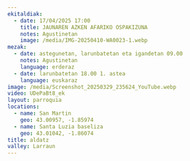 ```yaml
---
ekitaldiak:
  - date: 17/04/2025 17:00
    title: JAUNAREN AZKEN AFARIKO OSPAKIZUNA
    notes: Agustinetan
    image: /media/IMG-20250410-WA0023-1.webp
mezak:
  - date: astegunetan, larunbatetan eta igandetan 09.00
    notes: Agustinetan
    language: erderaz
  - date: larunbatetan 18.00 1. astea
    language: euskaraz
image: /media/Screenshot_20250329_235624_YouTube.webp
video: UDePaBt8_ek
layout: parroquia
locations:
  - name: San Martin
    geo: 43.00957, -1.85974
  - name: Santa Luzia baseliza
    geo: 43.01042, -1.86074
title: aldatz
valley: Larraun
---
```

